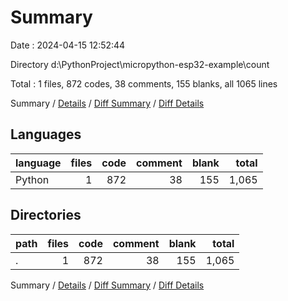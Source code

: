 # Summary

Date : 2024-04-15 12:52:44

Directory d:\\PythonProject\\micropython-esp32-example\\count

Total : 1 files,  872 codes, 38 comments, 155 blanks, all 1065 lines

Summary / [Details](details.md) / [Diff Summary](diff.md) / [Diff Details](diff-details.md)

## Languages
| language | files | code | comment | blank | total |
| :--- | ---: | ---: | ---: | ---: | ---: |
| Python | 1 | 872 | 38 | 155 | 1,065 |

## Directories
| path | files | code | comment | blank | total |
| :--- | ---: | ---: | ---: | ---: | ---: |
| . | 1 | 872 | 38 | 155 | 1,065 |

Summary / [Details](details.md) / [Diff Summary](diff.md) / [Diff Details](diff-details.md)